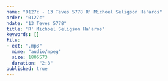 ```yaml
---
name: "0127c - 13 Teves 5778 R' Michoel Seligson Ha'aros"
order: "0127c"
hdate: "13 Teves 5778"
title: "R' Michoel Seligson Ha'aros"
keywords: []
file:
- ext: ".mp3"
  mime: "audio/mpeg"
  size: 1806573
  duration: "2:8"
published: true
---
```


